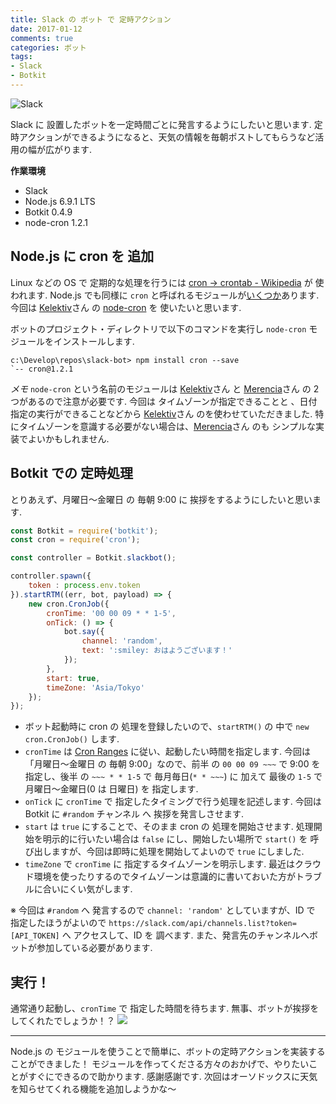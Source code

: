 ```yaml
---
title: Slack の ボット で 定時アクション
date: 2017-01-12
comments: true
categories: ボット
tags:
- Slack
- Botkit
---
```


![](/images/slack/slack.png "Slack")

Slack に 設置したボットを一定時間ごとに発言するようにしたいと思います.
定時アクションができるようになると、天気の情報を毎朝ポストしてもらうなど活用の幅が広がります.

**作業環境**
- Slack
- Node.js 6.9.1 LTS
- Botkit 0.4.9
- node-cron 1.2.1


## Node.js に cron を 追加
Linux などの OS で 定期的な処理を行うには [cron → crontab - Wikipedia](https://ja.wikipedia.org/wiki/Crontab) が 使われます. Node.js でも同様に `cron` と呼ばれるモジュールが[いくつか](https://www.npmjs.com/search?q=cron)あります.
今回は [Kelektiv](https://github.com/kelektiv)さん の [node-cron](https://github.com/kelektiv/node-cron) を 使いたいと思います.

ボットのプロジェクト・ディレクトリで以下のコマンドを実行し `node-cron` モジュールをインストールします.
```shell-session
c:\Develop\repos\slack-bot> npm install cron --save
`-- cron@1.2.1
```

*メモ*
`node-cron` という名前のモジュールは [Kelektiv](https://github.com/kelektiv)さん と [Merencia](https://github.com/merencia)さん の 2つがあるので注意が必要です.
今回は タイムゾーンが指定できることと 、日付指定の実行ができることなどから [Kelektiv](https://github.com/kelektiv)さん のを使わせていただきました.
特にタイムゾーンを意識する必要がない場合は、[Merencia](https://github.com/merencia)さん のも シンプルな実装でよいかもしれません.


## Botkit での 定時処理
とりあえず、月曜日～金曜日 の 毎朝 9:00 に 挨拶をするようにしたいと思います.
```javascript
const Botkit = require('botkit');
const cron = require('cron');

const controller = Botkit.slackbot();

controller.spawn({
    token : process.env.token
}).startRTM((err, bot, payload) => {
    new cron.CronJob({
        cronTime: '00 00 09 * * 1-5',
        onTick: () => {
            bot.say({
                channel: 'random',
                text: ':smiley: おはようございます！'
            });
        },
        start: true,
        timeZone: 'Asia/Tokyo'
    });
});
```

- ボット起動時に cron の 処理を登録したいので、`startRTM()` の 中で `new cron.CronJob()` します.
- `cronTime` は [Cron Ranges](https://github.com/kelektiv/node-cron#cron-ranges) に従い、起動したい時間を指定します. 今回は「月曜日～金曜日 の 毎朝 9:00」なので、前半 の `00 00 09 ~~~` で 9:00 を 指定し、後半 の `~~~ * * 1-5` で 毎月毎日(`* * ~~~`) に 加えて 最後の `1-5` で 月曜日～金曜日(0 は 日曜日) を 指定します.
- `onTick` に `cronTime` で 指定したタイミングで行う処理を記述します. 今回は Botkit に `#random` チャンネル へ 挨拶を発言しさせます.
- `start` は `true` にすることで、そのまま cron の 処理を開始させます. 処理開始を明示的に行いたい場合は `false` にし、開始したい場所で `start()` を 呼び出しますが、今回は即時に処理を開始してよいので `true` にしました.
- `timeZone` で `cronTime` に 指定するタイムゾーンを明示します. 最近はクラウド環境を使ったりするのでタイムゾーンは意識的に書いておいた方がトラブルに合いにくい気がします.

※ 今回は `#random` へ 発言するので `channel: 'random'` としていますが、ID で 指定したほうがよいので `https://slack.com/api/channels.list?token=[API_TOKEN]` へ アクセスして、ID を 調べます. また、発言先のチャンネルへボットが参加している必要があります.


## 実行！
通常通り起動し、`cronTime` で 指定した時間を待ちます. 無事、ボットが挨拶をしてくれたでしょうか！？
![](/images/slack/bot/cron.png)



- - - -
Node.js の モジュールを使うことで簡単に、ボットの定時アクションを実装することができました！ モジュールを作ってくださる方々のおかげで、やりたいことがすぐにできるので助かります. 感謝感謝です.
次回はオーソドックスに天気を知らせてくれる機能を追加しようかな～

